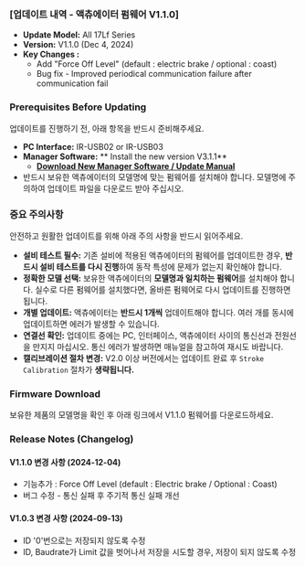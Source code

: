 ### **[업데이트 내역 - 액츄에이터 펌웨어 V1.1.0]**
- **Update Model:** All 17Lf Series
- **Version:** V1.1.0 (Dec 4, 2024)
- **Key Changes :**
	- Add "Force Off Level" (default : electric brake / optional : coast)
	- Bug fix - Improved periodical communication failure after communication fail

### Prerequisites Before Updating

업데이트를 진행하기 전, 아래 항목을 반드시 준비해주세요.
- **PC Interface:** IR-USB02 or  IR-USB03
- **Manager Software:** ** Install the new version V3.1.1**
	- [**Download New Manager Software / Update Manual**](http://www.mightyzap.com/ko/digitalarchive6/?mod=document&pageid=1&uid=211)
- 반드시 보유한 액츄에이터의 모델명에 맞는 펌웨어를 설치해야 합니다. 모델명에 주의하여 업데이트 파일을 다운로드 받아 주십시오.

### 중요 주의사항
안전하고 원활한 업데이트를 위해 아래 주의 사항을 반드시 읽어주세요.
- **설비 테스트 필수:** 기존 설비에 적용된 액츄에이터의 펌웨어를 업데이트한 경우, **반드시 설비 테스트를 다시 진행**하여 동작 특성에 문제가 없는지 확인해야 합니다.
- **정확한 모델 선택:** 보유한 액츄에이터의 **모델명과 일치하는 펌웨어**를 설치해야 합니다. 실수로 다른 펌웨어를 설치했다면, 올바른 펌웨어로 다시 업데이트를 진행하면 됩니다.
- **개별 업데이트:** 액츄에이터는 **반드시 1개씩** 업데이트해야 합니다. 여러 개를 동시에 업데이트하면 에러가 발생할 수 있습니다.
- **연결선 확인:** 업데이트 중에는 PC, 인터페이스, 액츄에이터 사이의 통신선과 전원선을 만지지 마십시오. 통신 에러가 발생하면 매뉴얼을 참고하여 재시도 바랍니다.
- **캘리브레이션 절차 변경:** V2.0 이상 버전에서는 업데이트 완료 후 `Stroke Calibration` 절차가 **생략됩니다.**

### Firmware Download

보유한 제품의 모델명을 확인 후 아래 링크에서 V1.1.0 펌웨어를 다운로드하세요.

<FirmwareSelector17Lf/>

### Release Notes (Changelog)

#### **V1.1.0 변경 사항 (2024-12-04)**
- 기능추가 : Force Off Level (default : Electric brake / Optional : Coast)
- 버그 수정 - 통신 실패 후 주기적 통신 실패 개선
#### **V1.0.3 변경 사항 (2024-09-13)**
-  ID '0'번으로는 저장되지 않도록 수정
- ID, Baudrate가 Limit 값을 벗어나서 저장을 시도할 경우, 저장이 되지 않도록 수정